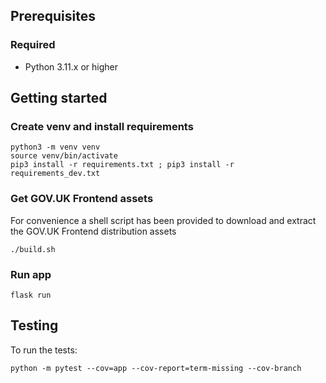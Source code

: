 
## Prerequisites

### Required

- Python 3.11.x or higher

## Getting started

### Create venv and install requirements

```
python3 -m venv venv
source venv/bin/activate
pip3 install -r requirements.txt ; pip3 install -r requirements_dev.txt
```

### Get GOV.UK Frontend assets

For convenience a shell script has been provided to download and extract the GOV.UK Frontend distribution assets

```
./build.sh
```

### Run app

```
flask run
```

## Testing

To run the tests:

```shell
python -m pytest --cov=app --cov-report=term-missing --cov-branch
```

